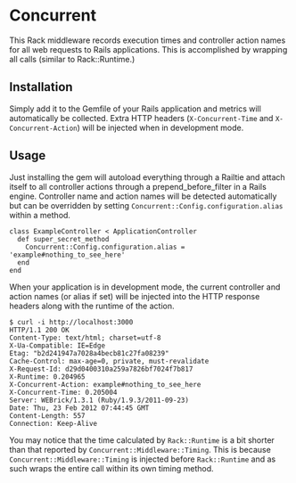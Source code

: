 # Concurrent

This Rack middleware records execution times and controller action names for all web requests to Rails applications. This is accomplished by wrapping all calls (similar to Rack::Runtime.) 

## Installation

Simply add it to the Gemfile of your Rails application and metrics will automatically be collected. Extra HTTP headers (`X-Concurrent-Time` and `X-Concurrent-Action`) will be injected when in development mode.

## Usage

Just installing the gem will autoload everything through a Railtie and attach itself to all controller actions through a prepend_before_filter in a Rails engine. Controller name and action names will be detected automatically but can be overridden by setting `Concurrent::Config.configuration.alias` within a method.

```
class ExampleController < ApplicationController
  def super_secret_method
    Concurrent::Config.configuration.alias = 'example#nothing_to_see_here'
  end
end
```

When your application is in development mode, the current controller and action names (or alias if set) will be injected into the HTTP response headers along with the runtime of the action.

```
$ curl -i http://localhost:3000
HTTP/1.1 200 OK 
Content-Type: text/html; charset=utf-8
X-Ua-Compatible: IE=Edge
Etag: "b2d241947a7028a4becb81c27fa08239"
Cache-Control: max-age=0, private, must-revalidate
X-Request-Id: d29d0400310a259a7826bf7024f7b817
X-Runtime: 0.204965
X-Concurrent-Action: example#nothing_to_see_here
X-Concurrent-Time: 0.205004
Server: WEBrick/1.3.1 (Ruby/1.9.3/2011-09-23)
Date: Thu, 23 Feb 2012 07:44:45 GMT
Content-Length: 557
Connection: Keep-Alive
```

You may notice that the time calculated by `Rack::Runtime` is a bit shorter than that reported by `Concurrent::Middleware::Timing`. This is because `Concurrent::Middleware::Timing` is injected before `Rack::Runtime` and as such wraps the entire call within its own timing method.